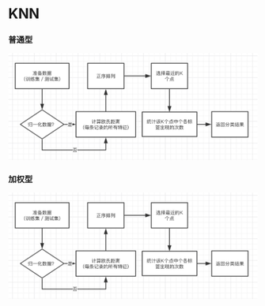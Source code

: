 # KNN

### 普通型
![KNN](https://raw.githubusercontent.com/Becavalier/MachineLearning/master/KNN/knn-normal.png)

### 加权型
![KNN](https://raw.githubusercontent.com/Becavalier/MachineLearning/master/KNN/knn.png)
